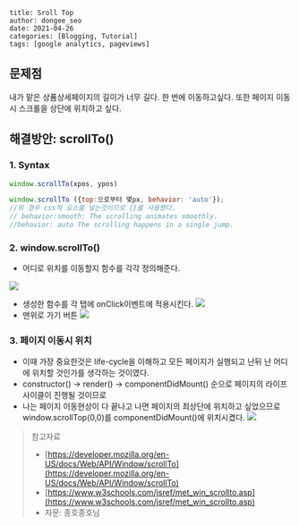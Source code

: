 ```
title: Sroll Top
author: dongee_seo
date: 2021-04-26
categories: [Blogging, Tutorial]
tags: [google analytics, pageviews]
```

## 문제점

내가 맡은 상품상세페이지의 길이가 너무 길다. 한 번에 이동하고싶다.
또한 페이지 이동시 스크롤을 상단에 위치하고 싶다.

## 해결방안: scrollTo()

### 1. Syntax

```jsx
window.scrollTo(xpos, ypos)

window.scrollTo ({top:으로부터 몇px, behavior: 'auto'});
//위 경우 css적 요소를 넣는것이므로 {}를 사용했다.
// behavior:smooth: The scrolling animates smoothly.
//behavior: auto The scrolling happens in a single jump.
```

### 2. window.scrollTo()

- 어디로 위치를 이동할지 함수를 각각 정의해준다.

![](https://velog.velcdn.com/images%2Fseod0209%2Fpost%2F87120665-0902-4bc5-af5f-3d463c0db78e%2FScreen%20Shot%202021-04-26%20at%201.21.36%20AM.png)

- 생성한 함수를 각 탭에 onClick이벤트에 적용시킨다.
  ![](https://velog.velcdn.com/images%2Fseod0209%2Fpost%2Faf92a3b2-1b50-4bc2-871a-bcdca6ad26bd%2FScreen%20Shot%202021-04-26%20at%201.21.52%20AM.png)
- 맨위로 가기 버튼
  ![](https://velog.velcdn.com/images%2Fseod0209%2Fpost%2F2d8fb7c9-3718-4f86-a47e-69b2c1685e28%2FScreen%20Shot%202021-04-26%20at%201.23.45%20AM.png)

### 3. 페이지 이동시 위치

- 이때 가장 중요한것은 life-cycle을 이해하고 모든 페이지가 실행되고 난뒤 난 어디에 위치할 것인가를 생각하는 것이였다.
- constructor() -> render() -> componentDidMount() 순으로 페이지의 라이프사이클이 진행될 것이므로
- 나는 페이지 이동현상이 다 끝나고 나면 페이지의 최상단에 위치하고 싶었으므로 window.scrollTop(0,0)를 componentDidMount()에 위치시켰다.
  ![](https://velog.velcdn.com/images%2Fseod0209%2Fpost%2Fae6ebb7b-f690-4065-9270-75d690bec291%2Fimage.png)

> 참고자료
>
> - [https://developer.mozilla.org/en-US/docs/Web/API/Window/scrollTo](https://developer.mozilla.org/en-US/docs/Web/API/Window/scrollTo)
> - [https://www.w3schools.com/jsref/met_win_scrollto.asp](https://www.w3schools.com/jsref/met_win_scrollto.asp)
> - 자문: 종호종호님
